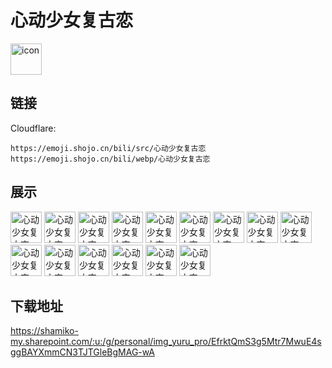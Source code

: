 # 心动少女复古恋
<img src="https://emoji.shojo.cn/bili/src/心动少女复古恋/icon.png" width="50" height="50" alt="icon">

## 链接
Cloudflare:
```
https://emoji.shojo.cn/bili/src/心动少女复古恋
https://emoji.shojo.cn/bili/webp/心动少女复古恋
```
## 展示
<img src="https://emoji.shojo.cn/bili/src/心动少女复古恋/心动少女复古恋-摸鱼.png" width="50" height="50" alt="心动少女复古恋-摸鱼">
<img src="https://emoji.shojo.cn/bili/src/心动少女复古恋/心动少女复古恋-泪目.png" width="50" height="50" alt="心动少女复古恋-泪目">
<img src="https://emoji.shojo.cn/bili/src/心动少女复古恋/心动少女复古恋-握拳.png" width="50" height="50" alt="心动少女复古恋-握拳">
<img src="https://emoji.shojo.cn/bili/src/心动少女复古恋/心动少女复古恋-挥手.png" width="50" height="50" alt="心动少女复古恋-挥手">
<img src="https://emoji.shojo.cn/bili/src/心动少女复古恋/心动少女复古恋-晕.png" width="50" height="50" alt="心动少女复古恋-晕">
<img src="https://emoji.shojo.cn/bili/src/心动少女复古恋/心动少女复古恋-生气.png" width="50" height="50" alt="心动少女复古恋-生气">
<img src="https://emoji.shojo.cn/bili/src/心动少女复古恋/心动少女复古恋-心心眼.png" width="50" height="50" alt="心动少女复古恋-心心眼">
<img src="https://emoji.shojo.cn/bili/src/心动少女复古恋/心动少女复古恋-开派对.png" width="50" height="50" alt="心动少女复古恋-开派对">
<img src="https://emoji.shojo.cn/bili/src/心动少女复古恋/心动少女复古恋-落小珍珠.png" width="50" height="50" alt="心动少女复古恋-落小珍珠">
<img src="https://emoji.shojo.cn/bili/src/心动少女复古恋/心动少女复古恋-喵.png" width="50" height="50" alt="心动少女复古恋-喵">
<img src="https://emoji.shojo.cn/bili/src/心动少女复古恋/心动少女复古恋-欧耶.png" width="50" height="50" alt="心动少女复古恋-欧耶">
<img src="https://emoji.shojo.cn/bili/src/心动少女复古恋/心动少女复古恋-流汗.png" width="50" height="50" alt="心动少女复古恋-流汗">
<img src="https://emoji.shojo.cn/bili/src/心动少女复古恋/心动少女复古恋-蛤？.png" width="50" height="50" alt="心动少女复古恋-蛤？">
<img src="https://emoji.shojo.cn/bili/src/心动少女复古恋/心动少女复古恋-奶茶.png" width="50" height="50" alt="心动少女复古恋-奶茶">
<img src="https://emoji.shojo.cn/bili/src/心动少女复古恋/心动少女复古恋-黑化.png" width="50" height="50" alt="心动少女复古恋-黑化">

## 下载地址

https://shamiko-my.sharepoint.com/:u:/g/personal/img_yuru_pro/EfrktQmS3g5Mtr7MwuE4sggBAYXmmCN3TJTGleBgMAG-wA